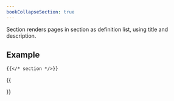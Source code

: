 ```yaml
---
bookCollapseSection: true
---
```


Section renders pages in section as definition list, using title and description.

## Example

```tpl
{{</* section */>}}
```

{{<section>}}
